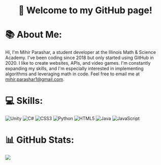 <h1 align="center">👋 Welcome to my GitHub page!</h1>

# 📚 About Me:
<p align="left">Hi, I'm Mihir Parashar, a student developer at the Illinois Math & Science Academy. I've been coding since 2018 but only started using GitHub in 2020. I like to create websites, APIs, and video games. I'm constantly expanding my skills, and I'm especially interested in implementing algorithms and leveraging math in code. Feel free to email me at <a href="mailto:mihir.parashar1@gmail.com">mihir.parashar1@gmail.com</a>.</p>

# 💻 Skills:
![Unity](https://img.shields.io/badge/UNITY-222c37?style=for-the-badge&logo=unity)
![C#](https://img.shields.io/badge/c%23-%23239120.svg?style=for-the-badge&logo=csharp&logoColor=white) ![CSS3](https://img.shields.io/badge/css3-%231572B6.svg?style=for-the-badge&logo=css3&logoColor=white) ![Python](https://img.shields.io/badge/python-3670A0?style=for-the-badge&logo=python&logoColor=ffdd54) ![HTML5](https://img.shields.io/badge/html5-%23E34F26.svg?style=for-the-badge&logo=html5&logoColor=white) ![Java](https://img.shields.io/badge/java-%23ED8B00.svg?style=for-the-badge&logo=openjdk&logoColor=white) ![JavaScript](https://img.shields.io/badge/javascript-%23323330.svg?style=for-the-badge&logo=javascript&logoColor=%23F7DF1E)

# 📊 GitHub Stats:
![](https://github-readme-stats.vercel.app/api/top-langs/?username=mihirparashar&theme=dark&hide_border=false&include_all_commits=false&count_private=true&layout=compact)

<!-- Proudly created with GPRM ( https://gprm.itsvg.in ) -->
